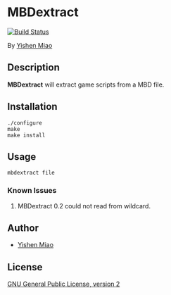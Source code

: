 # MBDextract
[![Build Status](https://travis-ci.org/mys721tx/MBDextract.svg?branch=master)](https://travis-ci.org/mys721tx/MBDextract)

By [Yishen Miao](https://github.com/mys721tx)

## Description
**MBDextract** will extract game scripts from a MBD file.

## Installation

```console
./configure
make
make install
```

## Usage
```console
mbdextract file
```

### Known Issues
1. MBDextract 0.2 could not read from wildcard.

## Author
* [Yishen Miao](https://github.com/mys721tx)

## License
[GNU General Public License, version 2](http://www.gnu.org/licenses/gpl-2.0.html)
